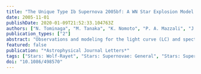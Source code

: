 ```yaml
---
title: "The Unique Type Ib Supernova 2005bf: A WN Star Explosion Model for Peculiar Light Curves and Spectra"
date: 2005-11-01
publishDate: 2020-01-09T21:52:33.104763Z
authors: ["N. Tominaga", "M. Tanaka", "K. Nomoto", "P. A. Mazzali", "J. Deng", "K. Maeda", "H. Umeda", "M. Modjaz", "M. Hicken", "P. Challis", "R. P. Kirshner", "W. M. Wood-Vasey", "C. H. Blake", "J. S. Bloom", "M. F. Skrutskie", "A. Szentgyorgyi", "E. E. Falco", "N. Inada", "T. Minezaki", "Y. Yoshii", "K. Kawabata", "M. Iye", "G. C. Anupama", "D. K. Sahu", "T. P. Prabhu"]
publication_types: ["2"]
abstract: "Observations and modeling for the light curve (LC) and spectra of supernova (SN) 2005bf are reported. This SN showed unique features: the LC had two maxima, and declined rapidly after the second maximum, while the spectra showed strengthening He lines whose velocity increased with time. The double-peaked LC can be reproduced by a double-peaked $^56$Ni distribution, with most $^56$Ni at low velocity and a small amount at high velocity. The rapid postmaximum decline requires a large fraction of the γ-rays to escape from the $^56$Ni- dominated region, possibly because of low-density ``holes.'' The presence of Balmer lines in the spectrum suggests that the He layer of the progenitor was substantially intact. Increasing γ-ray deposition in the He layer due to enhanced γ-ray escape from the $^56$Ni- dominated region may explain both the delayed strengthening and the increasing velocity of the He lines. The SN has massive ejecta (åisebox-0.5ex 6-7 M$_solar$), normal kinetic energy [i̊sebox-0.5ex (1.0-1.5) × 10$^51$ ergs], a high peak bolometric luminosity (rs̊ebox-0.5ex 5×10$^42$ ergs s$^-1$) for an epoch as late as rae̊box-0.5ex  40 days, and a large $^56$Ni mass (raib̊ox-0.5ex 0.32 M$_solar$). These properties and the presence of a small amount of H suggest that the progenitor was initially massive (Mraiso̊x-0.5ex 25-30 M$_solar$) and had lost most of its H envelope, and was possibly a WN star. The double-peaked $^56$Ni distribution suggests that the explosion may have formed jets that did not reach the He layer. The properties of SN 2005bf resemble those of the explosion of Cassiopeia A."
featured: false
publication: "*Astrophysical Journal Letters*"
tags: ["Stars: Wolf-Rayet", "Stars: Supernovae: General", "Stars: Supernovae: Individual: Name: Cassiopeia A", "supernovae: individual (SN 2005bf)", "Astrophysics"]
doi: "10.1086/498570"
---
```


